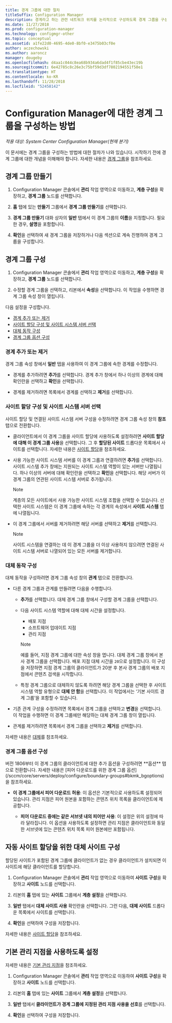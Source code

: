 ```yaml
---
title: 경계 그룹에 대한 절차
titleSuffix: Configuration Manager
description: 경계라고 하는 관련 네트워크 위치를 논리적으로 구성하도록 경계 그룹을 구성합니다.
ms.date: 11/27/2018
ms.prod: configuration-manager
ms.technology: configmgr-other
ms.topic: conceptual
ms.assetid: a1fe22d0-4695-4de0-8bf0-e3475b03cf0e
author: aczechowski
ms.author: aaroncz
manager: dougeby
ms.openlocfilehash: d4aa1c044c8ea68b934a6dad4f1f85cbe43ec19b
ms.sourcegitcommit: 6e42785c8c26e3c75bf59d3df7802194551f58e1
ms.translationtype: HT
ms.contentlocale: ko-KR
ms.lasthandoff: 11/28/2018
ms.locfileid: "52458142"
---
```

# <a name="how-to-configure-boundary-groups-for-configuration-manager"></a>Configuration Manager에 대한 경계 그룹을 구성하는 방법

*적용 대상: System Center Configuration Manager(현재 분기)*

이 문서에는 경계 그룹을 구성하는 방법에 대한 절차가 나와 있습니다. 시작하기 전에 경계 그룹에 대한 개념을 이해해야 합니다. 자세한 내용은 [경계 그룹](/sccm/core/servers/deploy/configure/boundary-groups)을 참조하세요.



## <a name="bkmk_create"></a> 경계 그룹 만들기  

1.  Configuration Manager 콘솔에서 **관리** 작업 영역으로 이동하고, **계층 구성**을 확장하고, **경계 그룹** 노드를 선택합니다.  

2.  **홈** 탭에 있는 **만들기** 그룹에서 **경계 그룹 만들기**를 선택합니다.  

3.  **경계 그룹 만들기** 대화 상자의 **일반** 탭에서 이 경계 그룹의 **이름**을 지정합니다. 필요한 경우, **설명**을 포함합니다.  

4.  **확인**을 선택하여 새 경계 그룹을 저장하거나 다음 섹션으로 계속 진행하여 경계 그룹을 구성합니다.  


## <a name="bkmk_config"></a> 경계 그룹 구성  

1.  Configuration Manager 콘솔에서 **관리** 작업 영역으로 이동하고, **계층 구성**을 확장하고, **경계 그룹** 노드를 선택합니다.  

2.  수정할 경계 그룹을 선택하고, 리본에서 **속성**을 선택합니다. 이 작업을 수행하면 경계 그룹 속성 창이 열립니다.  

다음 설정을 구성합니다.  
- [경계 추가 또는 제거](#bkmk_add)  
- [사이트 할당 구성 및 사이트 시스템 서버 선택](#bkmk_references)  
- [대체 동작 구성](#bkmk_bg-fallback)  
- [경계 그룹 옵션 구성](#bkmk_options)  


### <a name="bkmk_add"></a> 경계 추가 또는 제거

경계 그룹 속성 창에서 **일반** 탭을 사용하여 이 경계 그룹에 속한 경계를 수정합니다.  

- 경계를 추가하려면 **추가**를 선택합니다. 경계 추가 창에서 하나 이상의 경계에 대해 확인란을 선택하고 **확인**을 선택합니다.  

- 경계를 제거하려면 목록에서 경계를 선택하고 **제거**를 선택합니다.  


### <a name="bkmk_references"></a> 사이트 할당 구성 및 사이트 시스템 서버 선택

사이트 할당 및 연결된 사이트 시스템 서버 구성을 수정하려면 경계 그룹 속성 창의 **참조** 탭으로 전환합니다.  

- 클라이언트에서 이 경계 그룹을 사이트 할당에 사용하도록 설정하려면 **사이트 할당에 대해 이 경계 그룹 사용**을 선택합니다. 그 후 **할당된 사이트** 드롭다운 목록에서 사이트를 선택합니다. 자세한 내용은 [사이트 할당](/sccm/core/servers/deploy/configure/boundary-groups#site-assignment)을 참조하세요.  

- 사용 가능한 사이트 시스템 서버를 이 경계 그룹과 연결하려면 **추가**를 선택합니다. 사이트 시스템 추가 창에는 지원되는 사이트 시스템 역할이 있는 서버만 나열됩니다. 하나 이상의 서버에 대해 확인란을 선택하고 **확인**을 선택합니다. 해당 서버가 이 경계 그룹의 연관된 사이트 시스템 서버로 추가됩니다.  

    > [!NOTE]  
    >  계층의 모든 사이트에서 사용 가능한 사이트 시스템 조합을 선택할 수 있습니다. 선택한 사이트 시스템은 이 경계 그룹에 속하는 각 경계의 속성에서 **사이트 시스템** 탭에 나열됩니다.  

- 이 경계 그룹에서 서버를 제거하려면 해당 서버를 선택하고 **제거**를 선택합니다.  

    > [!NOTE]  
    >  사이트 시스템을 연결하는 데 이 경계 그룹을 더 이상 사용하지 않으려면 연결된 사이트 시스템 서버로 나열되어 있는 모든 서버를 제거합니다.  


### <a name="bkmk_bg-fallback"></a> 대체 동작 구성

대체 동작을 구성하려면 경계 그룹 속성 창의 **관계** 탭으로 전환합니다.  

- 다른 경계 그룹과 관계를 만들려면 다음을 수행합니다.  

    - **추가**를 선택합니다. 대체 경계 그룹 창에서 구성할 경계 그룹을 선택합니다.  

    - 다음 사이트 시스템 역할에 대해 대체 시간을 설정합니다.  
        - 배포 지점  
        - 소프트웨어 업데이트 지점  
        - 관리 지점  

        > [!Note]  
        > 예를 들어, 지점 경계 그룹에 대한 속성 창을 엽니다. 대체 경계 그룹 창에서 본사 경계 그룹을 선택합니다. 배포 지점 대체 시간을 `20`으로 설정합니다. 이 구성을 저장하면 지점 경계 그룹의 클라이언트가 20분 후 본사 경계 그룹의 배포 지점에서 콘텐츠 검색을 시작합니다.  

    - 특정 경계 그룹으로 대체하지 않도록 하려면 해당 경계 그룹을 선택한 후 사이트 시스템 역할 유형으로 **대체 안 함**을 선택합니다. 이 작업에서는 ‘기본 사이트 경계 그룹’을 포함할 수 있습니다.  

- 기존 관계 구성을 수정하려면 목록에서 경계 그룹을 선택하고 **변경**을 선택합니다. 이 작업을 수행하면 이 경계 그룹에만 해당하는 대체 경계 그룹 창이 열립니다.  
 
- 관계를 제거하려면 목록에서 경계 그룹을 선택하고 **제거**를 선택합니다.  

자세한 내용은 [대체](/sccm/core/servers/deploy/configure/boundary-groups#fallback)를 참조하세요. 


### <a name="bkmk_options"></a> 경계 그룹 옵션 구성
<!--1356193--> 버전 1806부터 이 경계 그룹의 클라이언트에 대한 추가 옵션을 구성하려면 **옵션** 탭으로 전환합니다. 자세한 내용은 [피어 다운로드를 위한 경계 그룹 옵션](/sccm/core/servers/deploy/configure/boundary-groups#bkmk_bgoptions)을 참조하세요.

- **이 경계 그룹에서 피어 다운로드 허용**: 이 옵션은 기본적으로 사용하도록 설정되어 있습니다. 관리 지점은 피어 원본을 포함하는 콘텐츠 위치 목록을 클라이언트에 제공합니다.  

    - **피어 다운로드 중에는 같은 서브넷 내의 피어만 사용**: 이 설정은 위의 설정에 따라 달라집니다. 이 옵션을 사용하도록 설정하면 관리 지점은 클라이언트와 동일한 서브넷에 있는 콘텐츠 위치 목록 피어 원본에만 포함됩니다.  


## <a name="bkmk_site-fallback"></a> 자동 사이트 할당을 위한 대체 사이트 구성  

할당된 사이트가 포함된 경계 그룹에 클라이언트가 없는 경우 클라이언트가 설치되면 이 사이트에 해당 클라이언트를 할당합니다.

1.  Configuration Manager 콘솔에서 **관리** 작업 영역으로 이동하여 **사이트 구성**을 확장하고 **사이트** 노드를 선택합니다.  

2.  리본의 **홈** 탭에 있는 **사이트** 그룹에서 **계층 설정**을 선택합니다.  

3.  **일반** 탭에서 **대체 사이트 사용** 확인란을 선택합니다. 그런 다음, **대체 사이트** 드롭다운 목록에서 사이트를 선택합니다.  

4.  **확인**을 선택하여 구성을 저장합니다.  

자세한 내용은 [사이트 할당](/sccm/core/servers/deploy/configure/boundary-groups#site-assignment)을 참조하세요.


## <a name="bkmk_proc-prefer"></a> 기본 관리 지점을 사용하도록 설정  

자세한 내용은 [기본 관리 지점](/sccm/core/servers/deploy/configure/boundary-groups#bkmk_preferred)을 참조하세요.

1.  Configuration Manager 콘솔에서 **관리** 작업 영역으로 이동하여 **사이트 구성**을 확장하고 **사이트** 노드를 선택합니다.  

2. 리본의 **홈** 탭에 있는 **사이트** 그룹에서 **계층 설정**을 선택합니다.  

3. **일반** 탭에서 **클라이언트가 경계 그룹에 지정된 관리 지점 사용을 선호**를 선택합니다.  

4. **확인**을 선택하여 구성을 저장합니다.  

